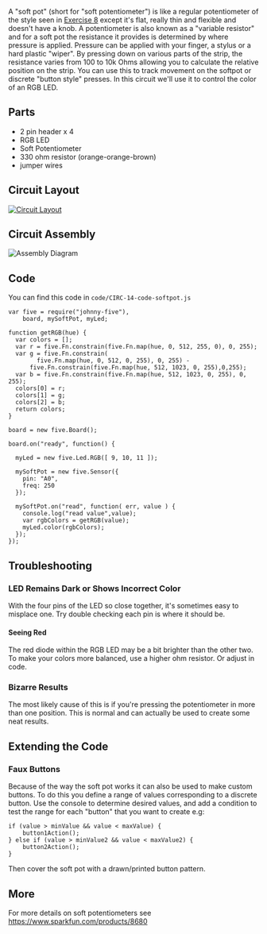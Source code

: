 
A "soft pot" (short for "soft potentiometer") is like a regular potentiometer of the style seen in [Exercise 8](/exercises/8) except it's flat, really thin and flexible and doesn't have a knob. A potentiometer is also known as a "variable resistor" and for a soft pot the resistance it provides is determined by where pressure is applied. Pressure can be applied with your finger, a stylus or a hard plastic "wiper". By pressing down on various parts of the strip, the resistance varies from 100 to 10k Ohms allowing you to calculate the relative position on the strip. You can use this to track movement on the softpot or discrete "button style" presses. In this circuit we'll use it to control the color of an RGB LED.

<a id="parts"></a>
## Parts

* 2 pin header x 4
* RGB LED
* Soft Potentiometer
* 330 ohm resistor (orange-orange-brown)
* jumper wires

<a id="circuit"></a>
## Circuit Layout
[<img style="max-width:400px" src="/images/circ/CIRC14-sheet.png" alt="Circuit Layout"/>](/images/circ/CIRC14-sheet.png)

<a id="assembly"></a>
## Circuit Assembly
![Assembly Diagram](/images/assembly/CIRC-14-3dexploded.png "Assembly Diagram")


<a id="code"></a>
## Code

You can find this code in `code/CIRC-14-code-softpot.js`

	var five = require("johnny-five"),
	    board, mySoftPot, myLed;

	function getRGB(hue) {
	  var colors = [];
	  var r = five.Fn.constrain(five.Fn.map(hue, 0, 512, 255, 0), 0, 255);
	  var g = five.Fn.constrain(
	        five.Fn.map(hue, 0, 512, 0, 255), 0, 255) -
	      five.Fn.constrain(five.Fn.map(hue, 512, 1023, 0, 255),0,255);
	  var b = five.Fn.constrain(five.Fn.map(hue, 512, 1023, 0, 255), 0, 255);
	  colors[0] = r;
	  colors[1] = g;
	  colors[2] = b;
	  return colors;
	}

	board = new five.Board();

	board.on("ready", function() {

	  myLed = new five.Led.RGB([ 9, 10, 11 ]);

	  mySoftPot = new five.Sensor({
	    pin: "A0",
	    freq: 250
	  });
	  
	  mySoftPot.on("read", function( err, value ) {
	    console.log("read value",value);
	    var rgbColors = getRGB(value);
	    myLed.color(rgbColors);
	  });
	});

<a id="troubleshooting"></a>
## Troubleshooting
### LED Remains Dark or Shows Incorrect Color
With the four pins of the LED so close together, it's sometimes easy to misplace one. Try double checking each pin is where it should be.

#### Seeing Red
The red diode within the RGB LED may be a bit brighter than the other two. To make your colors more balanced, use a higher ohm resistor. Or adjust in code.

### Bizarre Results
The most likely cause of this is if you're pressing the potentiometer in more than one position. This is normal and can actually be used to create some neat results. 


<a id="extending"></a>
## Extending the Code

### Faux Buttons
Because of the way the soft pot works it can also be used to make custom buttons. To do this you define a range of values corresponding to a discrete button. Use the console to determine desired values, and add a condition to test the range for each "button" that you want to create e.g:

    if (value > minValue && value < maxValue) {
    	button1Action();
    } else if (value > minValue2 && value < maxValue2) {
    	button2Action();
    }

Then cover the soft pot with a drawn/printed button pattern. 

<a id="more"></a>
## More
For more details on soft potentiometers see https://www.sparkfun.com/products/8680